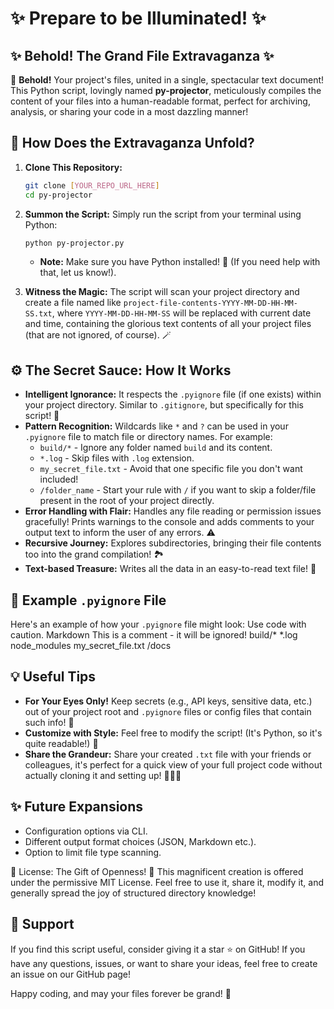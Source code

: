 # ✨ Prepare to be Illuminated! ✨
## ✨ Behold! The Grand File Extravaganza ✨

🎉 **Behold!** Your project's files, united in a single, spectacular text document! This Python script, lovingly named **py-projector**, meticulously compiles the content of your files into a human-readable format, perfect for archiving, analysis, or sharing your code in a most dazzling manner!

## 🚀 How Does the Extravaganza Unfold?

1.  **Clone This Repository:**
    ```bash
    git clone [YOUR_REPO_URL_HERE]
    cd py-projector
    ```

2.  **Summon the Script:** Simply run the script from your terminal using Python:
    ```bash
    python py-projector.py
    ```

    *   **Note:** Make sure you have Python installed! 🐍 (If you need help with that, let us know!).

3.  **Witness the Magic:** The script will scan your project directory and create a file named like `project-file-contents-YYYY-MM-DD-HH-MM-SS.txt`, where `YYYY-MM-DD-HH-MM-SS` will be replaced with current date and time, containing the glorious text contents of all your project files (that are not ignored, of course). 🪄

## ⚙️ The Secret Sauce: How It Works

*   **Intelligent Ignorance:**  It respects the `.pyignore` file (if one exists) within your project directory. Similar to `.gitignore`, but specifically for this script! 🤫
*   **Pattern Recognition:** Wildcards like `*` and `?` can be used in your `.pyignore` file to match file or directory names. For example:
    *   `build/*` - Ignore any folder named `build` and its content.
    *   `*.log` - Skip files with `.log` extension.
    *   `my_secret_file.txt` - Avoid that one specific file you don't want included!
    *   `/folder_name` - Start your rule with `/` if you want to skip a folder/file present in the root of your project directly.
*   **Error Handling with Flair:** Handles any file reading or permission issues gracefully! Prints warnings to the console and adds comments to your output text to inform the user of any errors. ⚠️
*   **Recursive Journey:** Explores subdirectories, bringing their file contents too into the grand compilation! 🏞️
*   **Text-based Treasure:** Writes all the data in an easy-to-read text file! 📝

## 📝 Example `.pyignore` File

Here's an example of how your `.pyignore` file might look:
Use code with caution.
Markdown
This is a comment - it will be ignored!
build/*
*.log
node_modules
my_secret_file.txt
/docs

## 💡 Useful Tips

*   **For Your Eyes Only!** Keep secrets (e.g., API keys, sensitive data, etc.) out of your project root and `.pyignore` files or config files that contain such info! 🙈
*   **Customize with Style:** Feel free to modify the script! (It's Python, so it's quite readable!)  🎨
*   **Share the Grandeur:** Share your created `.txt` file with your friends or colleagues, it's perfect for a quick view of your full project code without actually cloning it and setting up! 🧑‍🤝‍🧑

## ✨ Future Expansions

*   Configuration options via CLI.
*   Different output format choices (JSON, Markdown etc.).
*   Option to limit file type scanning.

📜 License: The Gift of Openness! 📜 This magnificent creation is offered under the permissive MIT License. Feel free to use it, share it, modify it, and generally spread the joy of structured directory knowledge!

## 💖 Support

If you find this script useful, consider giving it a star ⭐ on GitHub!
If you have any questions, issues, or want to share your ideas, feel free to create an issue on our GitHub page!

Happy coding, and may your files forever be grand! 🎉
